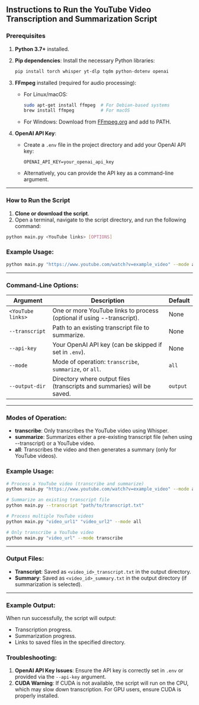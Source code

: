 ## Instructions to Run the YouTube Video Transcription and Summarization Script

### Prerequisites
1. **Python 3.7+** installed.
2. **Pip dependencies**: Install the necessary Python libraries:
   ```bash
   pip install torch whisper yt-dlp tqdm python-dotenv openai
   ```
3. **FFmpeg** installed (required for audio processing):
   - For Linux/macOS:
     ```bash
     sudo apt-get install ffmpeg  # For Debian-based systems
     brew install ffmpeg          # For macOS
     ```
   - For Windows: Download from [FFmpeg.org](https://ffmpeg.org/) and add to PATH.

4. **OpenAI API Key**: 
   - Create a `.env` file in the project directory and add your OpenAI API key:
     ```
     OPENAI_API_KEY=your_openai_api_key
     ```
   - Alternatively, you can provide the API key as a command-line argument.

---

### How to Run the Script

1. **Clone or download the script**.
2. Open a terminal, navigate to the script directory, and run the following command:

```bash
python main.py <YouTube links> [OPTIONS]
```

### Example Usage:
```bash
python main.py "https://www.youtube.com/watch?v=example_video" --mode all
```

---

### Command-Line Options:
| **Argument**              | **Description**                                                                                   | **Default**      |
|--------------------------|---------------------------------------------------------------------------------------------------|------------------|
| `<YouTube links>`         | One or more YouTube links to process (optional if using --transcript).                           | None             |
| `--transcript`            | Path to an existing transcript file to summarize.                                                | None             |
| `--api-key`               | Your OpenAI API key (can be skipped if set in `.env`).                                           | None             |
| `--mode`                  | Mode of operation: `transcribe`, `summarize`, or `all`.                                          | `all`            |
| `--output-dir`            | Directory where output files (transcripts and summaries) will be saved.                         | `output`         |

---

### Modes of Operation:
- **transcribe**: Only transcribes the YouTube video using Whisper.
- **summarize**: Summarizes either a pre-existing transcript file (when using --transcript) or a YouTube video.
- **all**: Transcribes the video and then generates a summary (only for YouTube videos).

### Example Usage:
```bash
# Process a YouTube video (transcribe and summarize)
python main.py "https://www.youtube.com/watch?v=example_video" --mode all

# Summarize an existing transcript file
python main.py --transcript "path/to/transcript.txt"

# Process multiple YouTube videos
python main.py "video_url1" "video_url2" --mode all

# Only transcribe a YouTube video
python main.py "video_url" --mode transcribe
```

---

### Output Files:
- **Transcript**: Saved as `<video_id>_transcript.txt` in the output directory.
- **Summary**: Saved as `<video_id>_summary.txt` in the output directory (if summarization is selected).

---

### Example Output:
When run successfully, the script will output:
- Transcription progress.
- Summarization progress.
- Links to saved files in the specified directory.

### Troubleshooting:
1. **OpenAI API Key Issues**: Ensure the API key is correctly set in `.env` or provided via the `--api-key` argument.
2. **CUDA Warning**: If CUDA is not available, the script will run on the CPU, which may slow down transcription. For GPU users, ensure CUDA is properly installed.
